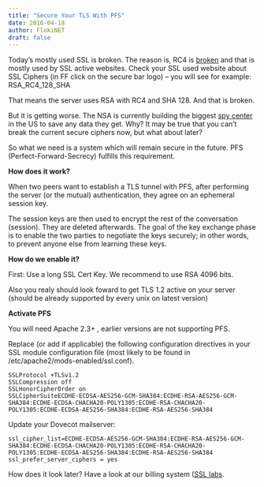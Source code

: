```yaml
---
title: "Secure Your TLS With PFS"
date: 2016-04-18
author: FlokiNET
draft: false
---
```


Today’s mostly used SSL is broken. The reason is, RC4 is [broken](http://www.isg.rhul.ac.uk/tls/) and that is mostly used by SSL active websites. Check your SSL used website about SSL Ciphers (in FF click on the secure bar logo) – you will see for example: RSA_RC4_128_SHA

That means the server uses RSA with RC4 and SHA 128. And that is broken.

But it is getting worse. The NSA is currently building the biggest [spy center](http://www.wired.com/threatlevel/2012/03/ff_nsadatacenter/) in the US to save any data they get. Why? It may be true that you can’t break the current secure ciphers now, but what about later?

So what we need is a system which will remain secure in the future. PFS (Perfect-Forward-Secrecy) fulfills this requirement.

**How does it work?**

When two peers want to establish a TLS tunnel with PFS, after performing the server (or the mutual) authentication, they agree on an ephemeral session key.

The session keys are then used to encrypt the rest of the conversation (session). They are deleted afterwards. The goal of the key exchange phase is to enable the two parties to negotiate the keys securely; in other words, to prevent anyone else from learning these keys.

**How do we enable it?**

First: Use a long SSL Cert Key. We recommend to use RSA 4096 bits.

Also you realy should look foward to get TLS 1.2 active on your server (should be already supported by every unix on latest version)

**Activate PFS**

You will need Apache 2.3+ , earlier versions are not supporting PFS.

Replace (or add if applicable) the following configuration directives in your SSL module configuration file (most likely to be found in /etc/apache2/mods-enabled/ssl.conf).

     

    SSLProtocol +TLSv1.2
    SSLCompression off
    SSLHonorCipherOrder on
    SSLCipherSuiteECDHE-ECDSA-AES256-GCM-SHA384:ECDHE-RSA-AES256-GCM-SHA384:ECDHE-ECDSA-CHACHA20-POLY1305:ECDHE-RSA-CHACHA20-POLY1305:ECDHE-ECDSA-AES256-SHA384:ECDHE-RSA-AES256-SHA384

Update your Dovecot mailserver:

    ssl_cipher_list=ECDHE-ECDSA-AES256-GCM-SHA384:ECDHE-RSA-AES256-GCM-SHA384:ECDHE-ECDSA-CHACHA20-POLY1305:ECDHE-RSA-CHACHA20-POLY1305:ECDHE-ECDSA-AES256-SHA384:ECDHE-RSA-AES256-SHA384
    ssl_prefer_server_ciphers = yes

How does it look later? Have a look at our billing system ([SSL labs](https://www.ssllabs.com/ssltest/analyze.html?d=billing.flokinet.com).